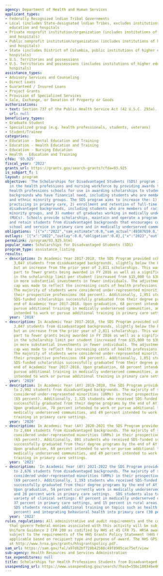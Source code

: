 ```yaml
---
agency: Department of Health and Human Services
applicant_types:
- Federally Recognized lndian Tribal Governments
- Local (includes State-designated lndian Tribes, excludes institutions of higher
  education and hospitals
- Private nonprofit institution/organization (includes institutions of higher education
  and hospitals)
- Public nonprofit institution/organization (includes institutions of higher education
  and hospitals)
- State (includes District of Columbia, public institutions of higher education and
  hospitals)
- U.S. Territories and possessions
- U.S. Territories and possessions (includes institutions of higher education and
  hospitals)
assistance_types:
- Advisory Services and Counseling
- Direct Loans
- Guaranteed / Insured Loans
- Project Grants
- Provision of Specialized Services
- Sale, Exchange, or Donation of Property or Goods
authorizations:
- text: Section 737 of the Public Health Service Act (42 U.S.C. 293a).
  url: null
beneficiary_types:
- Graduate Student
- Specialized group (e.g. health professionals, students, veterans)
- Student/Trainee
categories:
- Education - Dental Education and Training
- Education - Health Education and Training
- Education - Nursing Education
- Health - Education and Training
cfda: '93.925'
fiscal_year: '2022'
grants_url: https://grants.gov/search-grants?cfda=93.925
is_subpart_f: 1
layout: program
objective: 'The Scholarships for Disadvantaged Students (SDS) program increases diversity
  in the health professions and nursing workforce by providing awards to eligible
  health professions schools for use in awarding scholarships to students from disadvantaged
  backgrounds who have financial need, including students who are members of racial
  and ethnic minority groups. The SDS program aims to increase the: 1) number of graduates
  practicing in primary care, 2) enrollment and retention of full-time students from
  disadvantaged backgrounds, including students who are members of racial and ethnic
  minority groups, and 3) number of graduates working in medically underserved communities
  (MUCs). Schools provide scholarships, maintain and operate a program to recruit
  and retain students from disadvantaged backgrounds that encourages completion of
  school and service in primary care and in medically underserved communities.'
obligations: '[{"x":"2022","sam_estimate":0.0,"sam_actual":49387659.0,"usa_spending_actual":49387658.69},{"x":"2023","sam_estimate":50811515.0,"sam_actual":0.0,"usa_spending_actual":50811514.89},{"x":"2024","sam_estimate":50136772.0,"sam_actual":0.0,"usa_spending_actual":51079873.0}]'
outlays: '[{"x":"2022","outlay":0.0,"obligation":0.0},{"x":"2023","outlay":0.0,"obligation":0.0},{"x":"2024","outlay":4054373.14,"obligation":1383298.0}]'
permalink: /program/93.925.html
popular_name: Scholarships for Disadvantaged Students (SDS)
program_type: assistance_listing
results:
- description: In Academic Year 2017-2018, the SDS Program provided scholarships to
    3,047 students from disadvantaged backgrounds, slightly below the FY 2017 target
    but an increase from the prior year of 2,811 scholarships. This was due in large
    part to fewer grants being awarded in FY 2016 as well as a significant increase
    in the scholarship limit per student (increased from $15,000 to $30,000), resulting
    in more substantial investments in fewer individuals. The adjustment to the scholarship
    cap was made to reflect the increasing costs of health professions education programs.
    The majority of students were considered under-represented minorities (URMs) in
    their prospective professions (64 percent). Additionally, 1,051 students who received
    SDS-funded scholarships successfully graduated from their degree programs by the
    end of Academic Year 2017-2018. Upon graduation, 68 percent intended to work or
    pursue additional training in medically underserved communities, and 52 percent
    intended to work or pursue additional training in primary care settings.
  year: '2018'
- description: In Academic Year 2017-2018, the SDS Program provided scholarships to
    3,047 students from disadvantaged backgrounds, slightly below the FY 2017 target
    but an increase from the prior year of 2,811 scholarships. This was due in large
    part to fewer grants being awarded in FY 2016 as well as a significant increase
    in the scholarship limit per student (increased from $15,000 to $30,000), resulting
    in more substantial investments in fewer individuals. The adjustment to the scholarship
    cap was made to reflect the increasing costs of health professions education programs.
    The majority of students were considered under-represented minorities (URMs) in
    their prospective professions (64 percent). Additionally, 1,051 students who received
    SDS-funded scholarships successfully graduated from their degree programs by the
    end of Academic Year 2017-2018. Upon graduation, 68 percent intended to work or
    pursue additional training in medically underserved communities, and 52 percent
    intended to work or pursue additional training in primary care settings.
  year: '2019'
- description: In Academic Year (AY) 2019-2020, the SDS Program provided scholarships
    to 2,992 students from disadvantaged backgrounds. The majority of students were
    considered under-represented minorities (URMs) in their prospective professions
    (65 percent). Additionally, 1,325 students who received SDS-funded scholarships
    successfully graduated from their degree programs by the end of AY 2019-2020.
    Upon graduation, 70 percent intended to work or pursue additional training in
    medically underserved communities, and 49 percent intended to work or pursue additional
    training in primary care settings.
  year: '2020'
- description: In Academic Year (AY) 2020-2021 the SDS Program provided scholarships
    to 2,664 students from disadvantaged backgrounds. The majority of students were
    considered under-represented minorities (URMs) in their prospective professions
    (65 percent). Additionally, 801 students who received SDS-funded scholarships
    successfully graduated from their degree programs by the end of AY 2020-2021.
    Upon graduation, 69 percent intended to work or pursue additional training in
    medically underserved communities, and 49 percent intended to work or pursue additional
    training in primary care settings.
  year: '2021'
- description: 'In Academic Year (AY) 2021-2022 the SDS Program provided scholarships
    to 2,676 students from disadvantaged backgrounds. The majority of students were
    considered under-represented minorities (URMs) in their prospective professions
    (69 percent). Additionally, 1,193 students who received SDS-funded scholarships
    successfully graduated from their degree programs by the end of AY 2021-2022.
    Upon graduation, 54 percent currently work in medically underserved communities
    and 28 percent work in primary care settings.  SDS students also trained in a
    variety of clinical settings: 67 percent in medically underserved communities,
    37 percent in primary care settings, and 15 percent in rural areas. Furthermore,
    SDS students received additional training on topics such as health equity (50
    percent) and integrating behavioral health into primary care (30 percent).'
  year: '2022'
rules_regulations: All administrative and audit requirements and the cost principles
  that govern Federal monies associated with this activity will be subject to the
  Uniform Guidance 2 CFR 200 as codified by HHS at 45 CFR 75. HRSA awards are also
  subject to the requirements of the HHS Grants Policy Statement (HHS GPS) that are
  applicable based on recipient type and purpose of award. The HHS GPS is available
  at http://www.hrsa.gov/grants/hhsgrantspolicy.pdf.
sam_url: https://sam.gov/fal/a97d62bf728b42588c49f8905cac75ef/view
sub-agency: Health Resources and Services Administration
tax_expenditures: null
title: Scholarships for Health Professions Students from Disadvantaged Backgrounds
usaspending_url: https://www.usaspending.gov/search/?hash=55bc18034be46a71a517196d941b003d
---
```

